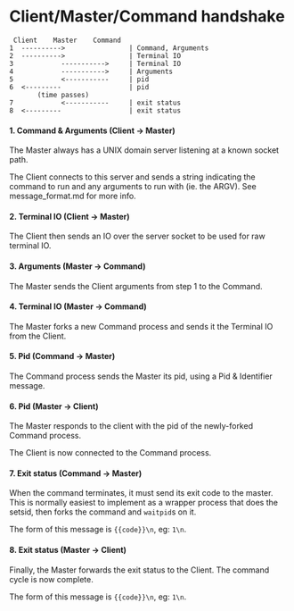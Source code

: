 # Client/Master/Command handshake

     Client    Master    Command
    1  ---------->                | Command, Arguments
    2  ---------->                | Terminal IO
    3            ----------->     | Terminal IO
    4            ----------->     | Arguments
    5            <-----------     | pid
    6  <---------                 | pid
           (time passes)
    7            <-----------     | exit status
    8  <---------                 | exit status


#### 1. Command & Arguments (Client -> Master)

The Master always has a UNIX domain server listening at a known socket path.

The Client connects to this server and sends a string indicating the command to run
and any arguments to run with (ie. the ARGV). See message_format.md for more info.

#### 2. Terminal IO (Client -> Master)

The Client then sends an IO over the server socket to be used for raw terminal IO.

#### 3. Arguments (Master -> Command)

The Master sends the Client arguments from step 1 to the Command.

#### 4. Terminal IO (Master -> Command)

The Master forks a new Command process and sends it the Terminal IO from the Client.

#### 5. Pid (Command -> Master)

The Command process sends the Master its pid, using a Pid & Identifier message.

#### 6. Pid (Master -> Client)

The Master responds to the client with the pid of the newly-forked Command process.

The Client is now connected to the Command process.

#### 7. Exit status (Command -> Master)

When the command terminates, it must send its exit code to the master. This is normally
easiest to implement as a wrapper process that does the setsid, then forks the command
and `waitpid`s on it.

The form of this message is `{{code}}\n`, eg: `1\n`.

#### 8. Exit status (Master -> Client)

Finally, the Master forwards the exit status to the Client. The command cycle is now complete.

The form of this message is `{{code}}\n`, eg: `1\n`.

